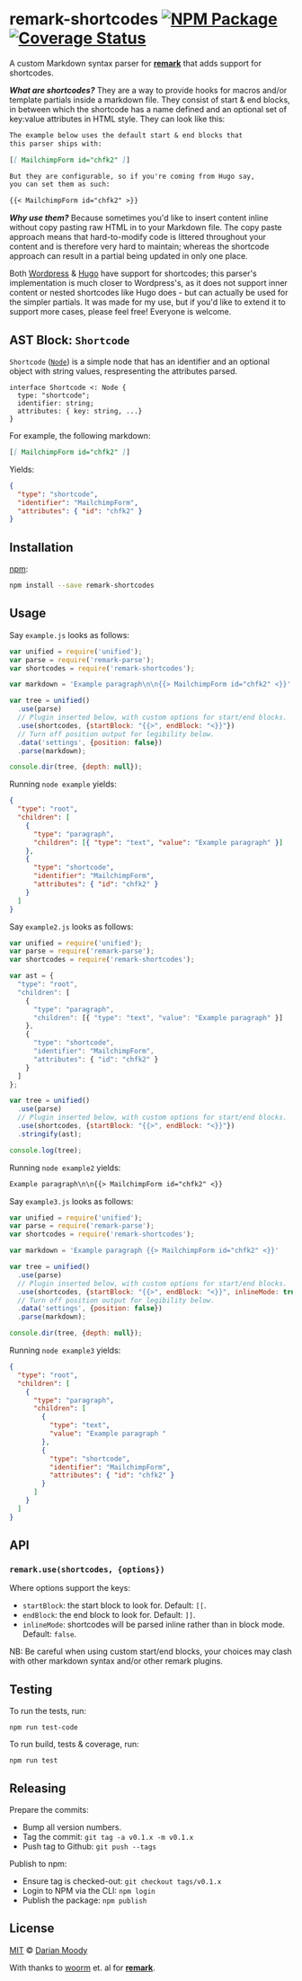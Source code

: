 # remark-shortcodes [![NPM Package][npm-package-badge]][npm-package] [![Coverage Status][codecov-badge]][codecov]

A custom Markdown syntax parser for [**remark**][remark] that adds support for shortcodes.

**_What are shortcodes?_** They are a way to provide hooks for macros and/or
template partials inside a markdown file. They consist of start & end blocks,
in between which the shortcode has a name defined and an optional set of
key:value attributes in HTML style. They can look like this:

```md
The example below uses the default start & end blocks that
this parser ships with:

[[ MailchimpForm id="chfk2" ]]

But they are configurable, so if you're coming from Hugo say,
you can set them as such:

{{< MailchimpForm id="chfk2" >}}
```

**_Why use them?_** Because sometimes you'd like to insert content inline
without copy pasting raw HTML in to your Markdown file. The copy paste
approach means that hard-to-modify code is littered throughout your
content and is therefore very hard to maintain; whereas the shortcode
approach can result in a partial being updated in only one place.

Both [Wordpress][wordpress-shortcodes] & [Hugo][hugo-shortcodes] have
support for shortcodes; this parser's implementation is much closer
to Wordpress's, as it does not support inner content or nested shortcodes
like Hugo does - but can actually be used for the simpler partials. It
was made for my use, but if you'd like to extend it to support more cases,
please feel free! Everyone is welcome.

## AST Block: `Shortcode`

`Shortcode` ([`Node`][node]) is a simple node that has an identifier and an
optional object with string values, respresenting the attributes parsed.

```idl
interface Shortcode <: Node {
  type: "shortcode";
  identifier: string;
  attributes: { key: string, ...}
}
```

For example, the following markdown:

```md
[[ MailchimpForm id="chfk2" ]]
```

Yields:

```json
{
  "type": "shortcode",
  "identifier": "MailchimpForm",
  "attributes": { "id": "chfk2" }
}
```

## Installation

[npm][npm]:

```bash
npm install --save remark-shortcodes
```

## Usage

Say `example.js` looks as follows:

```javascript
var unified = require('unified');
var parse = require('remark-parse');
var shortcodes = require('remark-shortcodes');

var markdown = 'Example paragraph\n\n{{> MailchimpForm id="chfk2" <}}'

var tree = unified()
  .use(parse)
  // Plugin inserted below, with custom options for start/end blocks.
  .use(shortcodes, {startBlock: "{{>", endBlock: "<}}"})
  // Turn off position output for legibility below.
  .data('settings', {position: false})
  .parse(markdown);

console.dir(tree, {depth: null});
```

Running `node example` yields:

```json
{
  "type": "root",
  "children": [
    {
      "type": "paragraph",
      "children": [{ "type": "text", "value": "Example paragraph" }]
    },
    {
      "type": "shortcode",
      "identifier": "MailchimpForm",
      "attributes": { "id": "chfk2" }
    }
  ]
}
```

Say `example2.js` looks as follows:

```javascript
var unified = require('unified');
var parse = require('remark-parse');
var shortcodes = require('remark-shortcodes');

var ast = {
  "type": "root",
  "children": [
    {
      "type": "paragraph",
      "children": [{ "type": "text", "value": "Example paragraph" }]
    },
    {
      "type": "shortcode",
      "identifier": "MailchimpForm",
      "attributes": { "id": "chfk2" }
    }
  ]
};

var tree = unified()
  .use(parse)
  // Plugin inserted below, with custom options for start/end blocks.
  .use(shortcodes, {startBlock: "{{>", endBlock: "<}}"})
  .stringify(ast);

console.log(tree);
```

Running `node example2` yields:

```markdown
Example paragraph\n\n{{> MailchimpForm id="chfk2" <}}
```

Say `example3.js` looks as follows:

```javascript
var unified = require('unified');
var parse = require('remark-parse');
var shortcodes = require('remark-shortcodes');

var markdown = 'Example paragraph {{> MailchimpForm id="chfk2" <}}'

var tree = unified()
  .use(parse)
  // Plugin inserted below, with custom options for start/end blocks.
  .use(shortcodes, {startBlock: "{{>", endBlock: "<}}", inlineMode: true})
  // Turn off position output for legibility below.
  .data('settings', {position: false})
  .parse(markdown);

console.dir(tree, {depth: null});
```

Running `node example3` yields:

```json
{
  "type": "root",
  "children": [
    {
      "type": "paragraph",
      "children": [
        {
          "type": "text",
          "value": "Example paragraph "
        },
        {
          "type": "shortcode",
          "identifier": "MailchimpForm",
          "attributes": { "id": "chfk2" }
        }
      ]
    }
  ]
}
```

## API

### `remark.use(shortcodes, {options})`

Where options support the keys:

- `startBlock`: the start block to look for. Default: `[[`.
- `endBlock`: the end block to look for. Default: `]]`.
- `inlineMode`: shortcodes will be parsed inline rather than in block mode. Default: `false`.

NB: Be careful when using custom start/end blocks, your choices
may clash with other markdown syntax and/or other remark plugins.

## Testing

To run the tests, run:

    npm run test-code

To run build, tests & coverage, run:

    npm run test

## Releasing

Prepare the commits:

- Bump all version numbers.
- Tag the commit: `git tag -a v0.1.x -m v0.1.x`
- Push tag to Github: `git push --tags`

Publish to npm:

- Ensure tag is checked-out: `git checkout tags/v0.1.x`
- Login to NPM via the CLI: `npm login`
- Publish the package: `npm publish`

## License

[MIT](LICENSE) © [Darian Moody](http://djm.org.uk)

With thanks to [woorm][woorm] et. al for [**remark**][remark].

<!-- Links -->

[npm-package-badge]: https://img.shields.io/npm/v/remark-shortcodes.svg

[npm-package]: https://www.npmjs.org/package/remark-shortcodes

[codecov-badge]: https://img.shields.io/codecov/c/github/djm/remark-shortcodes.svg

[codecov]: https://codecov.io/github/djm/remark-shortcodes

[wordpress-shortcodes]: https://codex.wordpress.org/shortcode

[hugo-shortcodes]: https://gohugo.io/content-management/shortcodes/

[gatsby-remark-shortcodes]: https://gitub.com/djm/gatsby-remark-shortcodes

[npm]: https://docs.npmjs.com/cli/install

[node]: https://github.com/syntax-tree/unist#node

[remark]: https://github.com/wooorm/remark

[woorm]: https://github.com/wooorm
